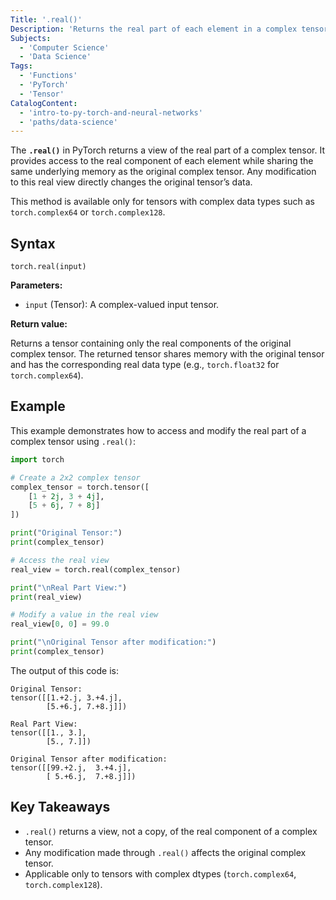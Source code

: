 ```yaml
---
Title: '.real()'
Description: 'Returns the real part of each element in a complex tensor in PyTorch.'
Subjects:
  - 'Computer Science'
  - 'Data Science'
Tags: 
  - 'Functions'
  - 'PyTorch'
  - 'Tensor'
CatalogContent: 
  - 'intro-to-py-torch-and-neural-networks'
  - 'paths/data-science'
---
```


The **`.real()`** in PyTorch returns a view of the real part of a complex tensor. It provides access to the real component of each element while sharing the same underlying memory as the original complex tensor. Any modification to this real view directly changes the original tensor’s data.

This method is available only for tensors with complex data types such as `torch.complex64` or `torch.complex128`.

## Syntax

```pseudo
torch.real(input)
```

**Parameters:**

- `input` (Tensor): A complex-valued input tensor.

**Return value:**

Returns a tensor containing only the real components of the original complex tensor. The returned tensor shares memory with the original tensor and has the corresponding real data type (e.g., `torch.float32` for `torch.complex64`).

## Example

This example demonstrates how to access and modify the real part of a complex tensor using `.real()`:

```py
import torch

# Create a 2x2 complex tensor
complex_tensor = torch.tensor([
    [1 + 2j, 3 + 4j],
    [5 + 6j, 7 + 8j]
])

print("Original Tensor:")
print(complex_tensor)

# Access the real view
real_view = torch.real(complex_tensor)

print("\nReal Part View:")
print(real_view)

# Modify a value in the real view
real_view[0, 0] = 99.0

print("\nOriginal Tensor after modification:")
print(complex_tensor)
```

The output of this code is:

```shell
Original Tensor:
tensor([[1.+2.j, 3.+4.j],
        [5.+6.j, 7.+8.j]])

Real Part View:
tensor([[1., 3.],
        [5., 7.]])

Original Tensor after modification:
tensor([[99.+2.j,  3.+4.j],
        [ 5.+6.j,  7.+8.j]])
```

## Key Takeaways

- `.real()` returns a view, not a copy, of the real component of a complex tensor.
- Any modification made through `.real()` affects the original complex tensor.
- Applicable only to tensors with complex dtypes (`torch.complex64`, `torch.complex128`).
